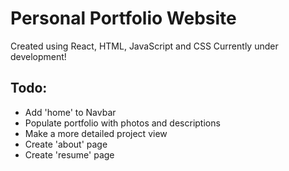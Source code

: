 # Personal Portfolio Website

Created using React, HTML, JavaScript and CSS
Currently under development!

## Todo: 

- Add 'home' to Navbar
- Populate portfolio with photos and descriptions
- Make a more detailed project view
- Create 'about' page
- Create 'resume' page
